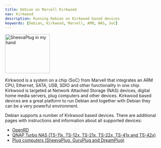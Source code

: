 ```yaml
---
title: Debian on Marvell Kirkwood
nav: Kirkwood
description: Running Debian on Kirkwood based devices
keywords: [Debian, Kirkwood, Marvell, ARM, NAS, SoC]
---
```


<div class="right">
<img src = "sheevaplug/images/r_sheevaplug_hand.jpg" class="border" alt="SheevaPlug in my hand" width="148" height="129" />
</div>

Kirkwood is a system on a chip (SoC) from Marvell that integrates an ARM
CPU, Ethernet, SATA, USB, SDIO and other functionality in one chip.
Kirkwood is targeted at Network Attached Storage (NAS) devices, digital
home media servers, plug computers and other devices.  Kirkwood based
devices are a great platform to run Debian and together with Debian they
can be a very powerful environment.

Debian supports a number of Kirkwood based devices.  There are additional
pages with instructions and information about all supported devices:

<ul>
<li><a href = "openrd/">OpenRD</a></li>
<li><a href = "qnap/">QNAP Turbo NAS (TS-11x, TS-12x, TS-21x, TS-22x, TS-41x and TS-42x)</a></li>
<li><a href = "sheevaplug/">Plug computers (SheevaPlug, GuruPlug and DreamPlug)</a></li>
</ul>

